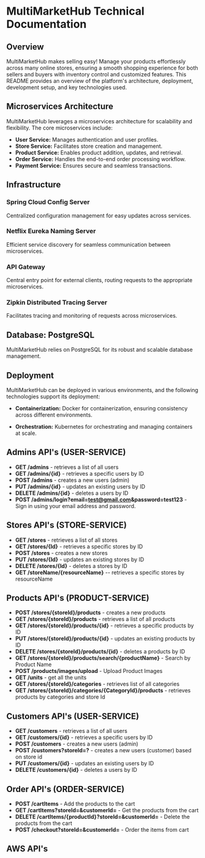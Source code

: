 # MultiMarketHub Technical Documentation

## Overview

MultiMarketHub makes selling easy! Manage your products effortlessly across many online stores, ensuring a smooth shopping experience for both sellers and buyers with inventory control and customized features. This README provides an overview of the platform's architecture, deployment, development setup, and key technologies used.

## Microservices Architecture

MultiMarketHub leverages a microservices architecture for scalability and flexibility. The core microservices include:

- **User Service:** Manages authentication and user profiles.
- **Store Service:** Facilitates store creation and management.
- **Product Service:** Enables product addition, updates, and retrieval.
- **Order Service:** Handles the end-to-end order processing workflow.
- **Payment Service:** Ensures secure and seamless transactions.

## Infrastructure

### Spring Cloud Config Server

Centralized configuration management for easy updates across services.

### Netflix Eureka Naming Server

Efficient service discovery for seamless communication between microservices.

### API Gateway

Central entry point for external clients, routing requests to the appropriate microservices.

### Zipkin Distributed Tracing Server

Facilitates tracing and monitoring of requests across microservices.

## Database: PostgreSQL

MultiMarketHub relies on PostgreSQL for its robust and scalable database management.

## Deployment

MultiMarketHub can be deployed in various environments, and the following technologies support its deployment:

- **Containerization:** Docker for containerization, ensuring consistency across different environments.

- **Orchestration:** Kubernetes for orchestrating and managing containers at scale.


## Admins API's (USER-SERVICE)
- **GET /admins** - retrieves a list of all users  
- **GET /admins/{id}** - retrieves a specific users by ID  
- **POST /admins** - creates a new users (admin) 
- **PUT /admins/{id}** - updates an existing users by ID 
- **DELETE /admins/{id}** - deletes a users by ID 
- **POST /admins/login?email=test@gmail.com&password=test123** - Sign in using your email address and password.


## Stores API's (STORE-SERVICE)
- **GET /stores**  - retrieves a list of all stores 
- **GET /stores/{Id}**  - retrieves a specific stores by ID 
- **POST /stores**  - creates a new stores 
- **PUT /stores/{Id}**  - updates an existing stores by ID
- **DELETE /stores/{Id}**  - deletes a stores by ID
- **GET /storeName/{resourceName}** -- retrieves a specific stores by resourceName 


## Products API's (PRODUCT-SERVICE)
- **POST /stores/{storeId}/products** - creates a new products
- **GET /stores/{storeId}/products**  - retrieves a list of all products
- **GET /stores/{storeId}/products/{id}** - retrieves a specific products by ID
- **PUT /stores/{storeId}/products/{id}** - updates an existing products by ID
- **DELETE /stores/{storeId}/products/{id}** - deletes a products by ID
- **GET  /stores/{storeId}/products/search/{productName}**  - Search by Product Name
- **POST /products/images/upload** - Upload Product Images
- **GET /units** - get all the units
- **GET /stores/{storeId}/categories** - retrieves list of all categories
- **GET /stores/{storeId}/categories/{CategoryId}/products** - retrieves products by categories and store Id


## Customers API's (USER-SERVICE)
- **GET /customers** - retrieves a list of all users
- **GET /customers/{id}** - retrieves a specific users by ID
- **POST /customers** - creates a new users (admin)
- **POST /customers?storeId=?** - creates a new users (customer) based on store id
- **PUT /customers/{id}** - updates an existing users by ID
- **DELETE /customers/{id}** - deletes a users by ID


## Order API's (ORDER-SERVICE)

- **POST /cartItems** - Add the products to the cart
- **GET /cartItems?storeId=&customerId=** - Get the products from the cart
- **DELETE /cartItems/{productId}?storeId=&customerId=** - Delete the products from the cart
- **POST /checkout?storeId=&customerId=** - Order the items from cart 


## AWS API's

